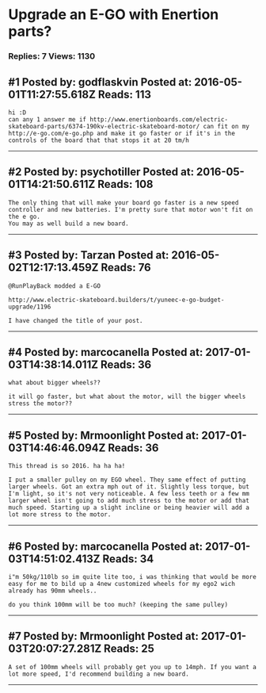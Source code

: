 # Upgrade an E-GO with Enertion parts?

### Replies: 7 Views: 1130

## \#1 Posted by: godflaskvin Posted at: 2016-05-01T11:27:55.618Z Reads: 113

```
hi :D
can any 1 answer me if http://www.enertionboards.com/electric-skateboard-parts/6374-190kv-electric-skateboard-motor/ can fit on my http://e-go.com/e-go.php and make it go faster or if it's in the controls of the board that that stops it at 20 tm/h
```

---
## \#2 Posted by: psychotiller Posted at: 2016-05-01T14:21:50.611Z Reads: 108

```
The only thing that will make your board go faster is a new speed controller and new batteries. I'm pretty sure that motor won't fit on the e go.
You may as well build a new board.
```

---
## \#3 Posted by: Tarzan Posted at: 2016-05-02T12:17:13.459Z Reads: 76

```
@RunPlayBack modded a E-GO 

http://www.electric-skateboard.builders/t/yuneec-e-go-budget-upgrade/1196

I have changed the title of your post.
```

---
## \#4 Posted by: marcocanella Posted at: 2017-01-03T14:38:14.011Z Reads: 36

```
what about bigger wheels??

it will go faster, but what about the motor, will the bigger wheels stress the motor??
```

---
## \#5 Posted by: Mrmoonlight Posted at: 2017-01-03T14:46:46.094Z Reads: 36

```
This thread is so 2016. ha ha ha!

I put a smaller pulley on my EGO wheel. They same effect of putting larger wheels. Got an extra mph out of it. Slightly less torque, but I'm light, so it's not very noticeable. A few less teeth or a few mm larger wheel isn't going to add much stress to the motor or add that much speed. Starting up a slight incline or being heavier will add a lot more stress to the motor.
```

---
## \#6 Posted by: marcocanella Posted at: 2017-01-03T14:51:02.413Z Reads: 34

```
i"m 50kg/110lb so im quite lite too, i was thinking that would be more easy for me to bild up a 4new customized wheels for my ego2 wich already has 90mm wheels.. 

do you think 100mm will be too much? (keeping the same pulley)
```

---
## \#7 Posted by: Mrmoonlight Posted at: 2017-01-03T20:07:27.281Z Reads: 25

```
A set of 100mm wheels will probably get you up to 14mph. If you want a lot more speed, I'd recommend building a new board.
```

---

